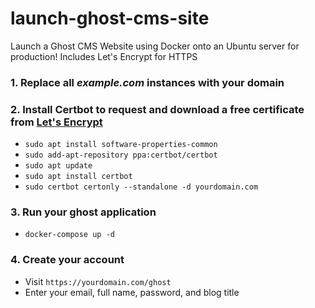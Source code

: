 # launch-ghost-cms-site

Launch a Ghost CMS Website using Docker onto an Ubuntu server for production! Includes Let's Encrypt for HTTPS

### 1. Replace all _example.com_ instances with your domain

### 2. Install Certbot to request and download a free certificate from [Let's Encrypt](https://letsencrypt.org/)

-   `sudo apt install software-properties-common`
-   `sudo add-apt-repository ppa:certbot/certbot`
-   `sudo apt update`
-   `sudo apt install certbot`
-   `sudo certbot certonly --standalone -d yourdomain.com`

### 3. Run your ghost application

-   `docker-compose up -d`

### 4. Create your account

-   Visit `https://yourdomain.com/ghost`
-   Enter your email, full name, password, and blog title
